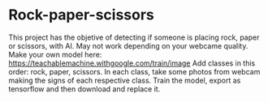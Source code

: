 # Rock-paper-scissors
This project has the objetive of detecting if someone is placing rock, paper or scissors, with AI. May not work depending on your webcame quality.
Make your own model here: https://teachablemachine.withgoogle.com/train/image
Add classes in this order: rock, paper, scissors. In each class, take some photos from webcam making the signs of each respective
class. Train the model, export as tensorflow and then download and replace it.
